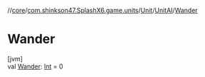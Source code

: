 //[core](../../../../index.md)/[com.shinkson47.SplashX6.game.units](../../index.md)/[Unit](../index.md)/[UnitAI](index.md)/[Wander](-wander.md)

# Wander

[jvm]\
val [Wander](-wander.md): [Int](https://kotlinlang.org/api/latest/jvm/stdlib/kotlin/-int/index.html) = 0
